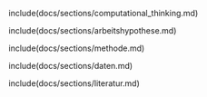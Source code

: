 include(docs/sections/computational_thinking.md)

include(docs/sections/arbeitshypothese.md)

include(docs/sections/methode.md)

include(docs/sections/daten.md)

include(docs/sections/literatur.md)